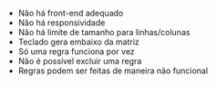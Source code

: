 - Não há front-end adequado
- Não há responsividade
- Não há limite de tamanho para linhas/colunas
- Teclado gera embaixo da matriz
- Só uma regra funciona por vez
- Não é possível excluir uma regra
- Regras podem ser feitas de maneira não funcional